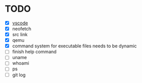 # TODO

- [x] [vscode](https://github.com/conwnet/github1s)
- [x] neofetch
- [x] src link
- [x] qemu
- [x] command system for executable files needs to be dynamic
- [ ] finish help command
- [ ] uname
- [ ] whoami
- [ ] ps
- [ ] git log

